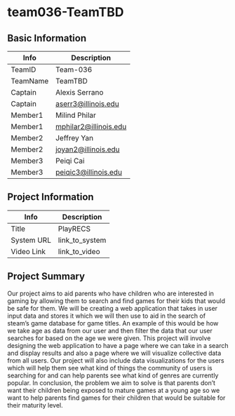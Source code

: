 # team036-TeamTBD

## Basic Information

|   Info      |        Description     |
| ----------- | ---------------------- |
| TeamID      |        Team-036        |
| TeamName    |         TeamTBD        |
| Captain     |        Alexis Serrano  |
| Captain     |  aserr3@illinois.edu   |
| Member1     |        Milind Philar   |
| Member1     |   mphilar2@illinois.edu|
| Member2     |        Jeffrey Yan     |
| Member2     |   joyan2@illinois.edu  |
| Member3     |       Peiqi Cai        |
| Member3     |  peiqic3@illinois.edu  |

## Project Information

|   Info      |        Description     |
| ----------- | ---------------------- |
|  Title      |        PlayRECS        |
| System URL  |      link_to_system    |
| Video Link  |      link_to_video     |

## Project Summary

Our project aims to aid parents who have children who are interested in gaming by allowing them to search and find games for their kids that would be safe for them. We will be creating a web application that takes in user input data and stores it which we will then use to aid in the search of steam’s game database for game titles. An example of this would be how we take age as data from our user and then filter the data that our user searches for based on the age we were given. This project will involve designing the web application to have a page where we can take in a search and display results and also a page where we will visualize collective data from all users. Our project will also include data visualizations for the users which will help them see what kind of things the community of users is searching for and can help parents see what kind of genres are currently popular. In conclusion, the problem we aim to solve is that parents don’t want their children being exposed to mature games at a young age so we want to help parents find games for their children that would be suitable for their maturity level.
